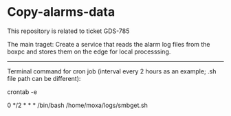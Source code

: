 # Copy-alarms-data

This repository is related to ticket GDS-785

The main traget: Create a service that reads the alarm log files from the boxpc and stores them on the edge for local processsing.

-----------------------------------------------------------
Terminal command for cron job (interval every 2 hours as an example; .sh file path can be different):

crontab -e

0 */2 * * * /bin/bash /home/moxa/logs/smbget.sh
